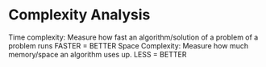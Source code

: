 # Complexity Analysis

Time complexity:
    Measure how fast an algorithm/solution of a problem of a problem runs
    FASTER = BETTER
Space Complexity:
    Measure how much memory/space an algorithm uses up.
    LESS =  BETTER

